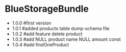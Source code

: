 # BlueStorageBundle 
- 1.0.0 #first version
- 1.0.1 #added products table dump-schema file
- 1.0.2 #add feature delete product
- 1.0.3 #add NULL product name NULL amount const
- 1.0.4 #add findOneProduct